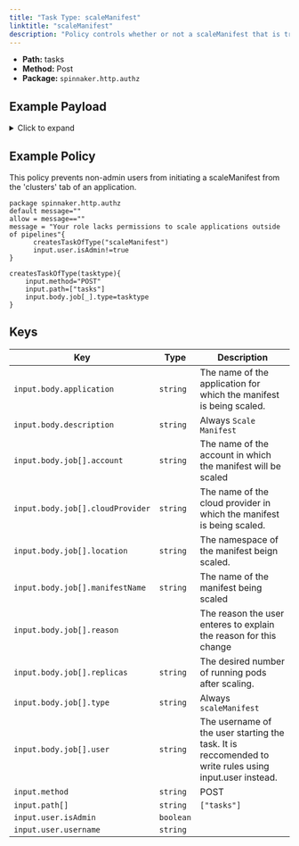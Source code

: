 ```yaml
---
title: "Task Type: scaleManifest"
linktitle: "scaleManifest"
description: "Policy controls whether or not a scaleManifest that is triggered from outside a spinnaker pipeline (e.g. from the ‘Clusters’ tab of an application’s ‘edit’ action) can run."
---
```


- **Path:** tasks
- **Method:** Post
- **Package:** `spinnaker.http.authz`

## Example Payload

<details><summary>Click to expand</summary>

```json
{
  "input": {
    "body": {
      "application": "hostname",
      "description": "Scale manifest",
      "job": [
        {
          "account": "spinnaker",
          "cloudProvider": "kubernetes",
          "location": "staging",
          "manifestName": "deployment hostname",
          "reason": null,
          "replicas": "5",
          "type": "scaleManifest",
          "user": "myUserName"
        }
      ]
    },
    "method": "POST",
    "path": [
      "tasks"
    ],
    "user": {
      "isAdmin": false,
      "roles": [],
      "username": "myUserName"
    }
  }
}
```
</details>

## Example Policy
This policy prevents non-admin users from initiating a scaleManifest from the 'clusters' tab of an application.
```rego
package spinnaker.http.authz
default message=""
allow = message==""
message = "Your role lacks permissions to scale applications outside of pipelines"{
      createsTaskOfType("scaleManifest")
      input.user.isAdmin!=true
}

createsTaskOfType(tasktype){
    input.method="POST"
    input.path=["tasks"]
    input.body.job[_].type=tasktype
}
```

## Keys

| Key                              | Type      | Description |
| -------------------------------- | --------- | ----------- |
| `input.body.application`         | `string`  | The name of the application for which the manifest is being scaled.            |
| `input.body.description`         | `string`  | Always `Scale Manifest`            |
| `input.body.job[].account`       | `string`  | The name of the account in which the manifest will be scaled            |
| `input.body.job[].cloudProvider` | `string`  | The name of the cloud provider in which the manifest is being scaled.           |
| `input.body.job[].location`      | `string`  | The namespace of the manifest beign scaled.            |
| `input.body.job[].manifestName`  | `string`  | The name of the manifest being scaled            |
| `input.body.job[].reason`        | ` `       | The reason the user enteres to explain the reason for this change            |
| `input.body.job[].replicas`      | `string`  | The desired number of running pods after scaling.            |
| `input.body.job[].type`          | `string`  | Always `scaleManifest`            |
| `input.body.job[].user`          | `string`  | The username of the user starting the task. It is reccomended to write rules using input.user instead.            |
| `input.method`                   | `string`  | POST            |
| `input.path[]`                   | `string`  | `["tasks"]`            |
| `input.user.isAdmin`             | `boolean` |             |
| `input.user.username`            | `string`  |             |
